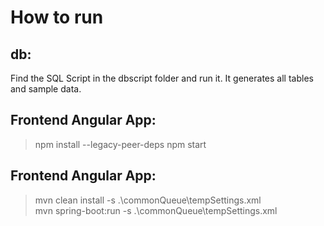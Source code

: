 # How to run

## db:
Find the SQL Script in the dbscript folder and run it. It generates all tables and sample data.

## Frontend Angular App:
>npm install --legacy-peer-deps
>npm start

## Frontend Angular App:
>mvn clean install -s .\commonQueue\tempSettings.xml   
>mvn spring-boot:run -s .\commonQueue\tempSettings.xml 

